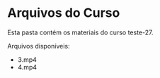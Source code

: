 # Arquivos do Curso

Esta pasta contém os materiais do curso teste-27.

Arquivos disponíveis:
- 3.mp4
- 4.mp4